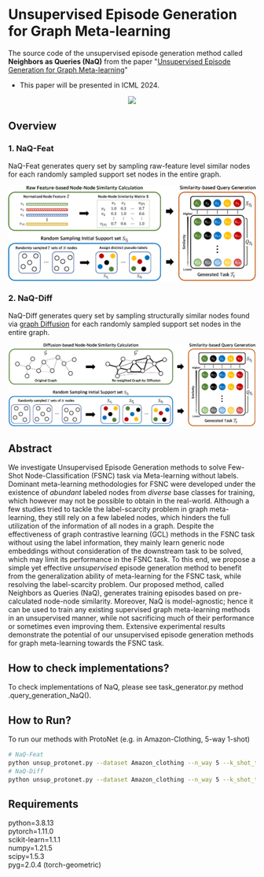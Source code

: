 # Unsupervised Episode Generation for Graph Meta-learning
The source code of the unsupervised episode generation method called **Neighbors as Queries (NaQ)** from the paper "[Unsupervised Episode Generation for Graph Meta-learning](https://arxiv.org/abs/2306.15217)"  
* This paper will be presented in ICML 2024.

<p align="center">   
    <a href="https://pytorch.org/" alt="PyTorch">
      <img src="https://img.shields.io/badge/PyTorch-%23EE4C2C.svg?e&logo=PyTorch&logoColor=white" /></a>
</p>

## Overview
### 1. NaQ-Feat
NaQ-Feat generates query set by sampling raw-feature level similar nodes for each randomly sampled support set nodes in the entire graph.
<p align="center"><img width="700" src="./images/NaQ-Feat_Figure.png"></p>

### 2. NaQ-Diff
NaQ-Diff generates query set by sampling structurally similar nodes found via [graph Diffusion](https://arxiv.org/abs/1911.05485) for each randomly sampled support set nodes in the entire graph.
<p align="center"><img width="700" src="./images/NaQ-Diff_Figure.png"></p>

## Abstract
We investigate Unsupervised Episode Generation methods to solve Few-Shot Node-Classification (FSNC) task via Meta-learning without labels. Dominant meta-learning methodologies for FSNC were developed under the existence of _abundant_ labeled nodes from _diverse_ base classes for training, which however may not be possible to obtain in the real-world. Although a few studies tried to tackle the label-scarcity problem in graph meta-learning, they still rely on a few labeled nodes, which hinders the full utilization of the information of all nodes in a graph. 
Despite the effectiveness of graph contrastive learning (GCL) methods in the FSNC task without using the label information, they mainly learn generic node embeddings without consideration of the downstream task to be solved, which may limit its performance in the FSNC task.
To this end, we propose a simple yet effective _unsupervised_ episode generation method to benefit from the generalization ability of meta-learning for the FSNC task, while resolving the label-scarcity problem.
Our proposed method, called Neighbors as Queries (NaQ), generates training episodes based on pre-calculated node-node similarity. Moreover, NaQ is model-agnostic; hence it can be used to train any existing supervised graph meta-learning methods in an unsupervised manner, while not sacrificing much of their performance or sometimes even improving them.
Extensive experimental results demonstrate the potential of our unsupervised episode generation methods for graph meta-learning towards the FSNC task.

## How to check implementations?
To check implementations of NaQ, please see task_generator.py method .query_generation_NaQ().

## How to Run?
To run our methods with ProtoNet (e.g. in Amazon-Clothing, 5-way 1-shot)
```bash
# NaQ-Feat
python unsup_protonet.py --dataset Amazon_clothing --n_way 5 --k_shot_test 1 --query_generation NaQ --type feature --lr 1e-4
# NaQ-Diff
python unsup_protonet.py --dataset Amazon_clothing --n_way 5 --k_shot_test 1 --query_generation NaQ --type diffusion --lr 1e-4
```

## Requirements
python=3.8.13  
pytorch=1.11.0  
scikit-learn=1.1.1  
numpy=1.21.5  
scipy=1.5.3  
pyg=2.0.4 (torch-geometric)  
